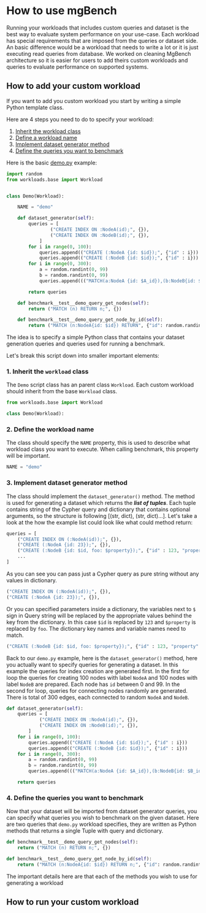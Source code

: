 # How to use mgBench

Running your workloads that includes custom queries and dataset is the best way to evaluate system performance on your use-case. Each workload has special requirements that are imposed from the queries or dataset side. An basic difference would be a workload that needs to write a lot or it is just executing read queries from database.
We worked on cleaning MgBench architecture so it is easier for users to add theirs custom workloads and queries to evaluate performance on supported systems.

## How to add your custom workload

If you want to add you custom workload you start by writing a simple Python template class.

Here are 4 steps you need to do to specify your workload:

1. [Inherit the workload class](#1-inherit-the-workload-class)
2. [Define a workload name](#2-define-the-workload-name)
3. [Implement dataset generator method](#3-implement-dataset-generator-method)
4. [Define the queries you want to benchmark](#4-define-the-queries-you-want-to-benchmark)

Here is the basic [demo.py](https://github.com/memgraph/memgraph/blob/master/tests/mgbench/workloads/demo.py) example:

```python
import random
from workloads.base import Workload


class Demo(Workload):

    NAME = "demo"

    def dataset_generator(self):
        queries = [
                ("CREATE INDEX ON :NodeA(id);", {}),
                ("CREATE INDEX ON :NodeB(id);", {}),
            ]
        for i in range(0, 100):
            queries.append(("CREATE (:NodeA {id: $id});", {"id" : i}))
            queries.append(("CREATE (:NodeB {id: $id});", {"id" : i}))
        for i in range(0, 300):
            a = random.randint(0, 99)
            b = random.randint(0, 99)
            queries.append((("MATCH(a:NodeA {id: $A_id}),(b:NodeB{id: $B_id}) CREATE (a)-[:EDGE]->(b)"), {"A_id": a, "B_id" : b}))

        return queries

    def benchmark__test__demo_query_get_nodes(self):
        return ("MATCH (n) RETURN n;", {})

    def benchmark__test__demo_query_get_node_by_id(self):
        return ("MATCH (n:NodeA{id: $id}) RETURN", {"id": random.randint(0, 99)})

```

The idea is to specify a simple Python class that contains your dataset generation queries and queries used for running a benchmark.

Let's break this script down into smaller important elements:

### 1. Inherit the `workload` class
The `Demo` script class has an parent class `Workload`. Each custom workload should inherit from the base `Workload` class.

```python
from workloads.base import Workload

class Demo(Workload):
```

### 2. Define the workload name
The class should specify the `NAME` property, this is used to describe what workload class you want to execute. When calling benchmark, this property will be important.

```python
NAME = "demo"
```

### 3. Implement dataset generator method
The class should implement the `dataset_generator()` method. The method is used for generating a dataset which returns the ***list of tuples***.  Each tuple contains string of the Cypher query and dictionary that contains optional arguments, so the structure is following [(str, dict), (str, dict)...]. Let's take a look at the how the example list could look like what could method return:

```python
queries = [
    ("CREATE INDEX ON (:NodeA(id));", {}),
    ("CREATE (:NodeA {id: 23});", {}),
    ("CREATE (:NodeB {id: $id, foo: $property});", {"id" : 123, "property": "foo" }),
    ...
]
```
As you can see you can pass just a Cypher query as pure string without any values in dictionary.

```python
("CREATE INDEX ON (:NodeA(id));", {}),
("CREATE (:NodeA {id: 23});", {}),
```

Or you can specified parameters inside a dictionary, the variables next to `$` sign in Query string will be replaced by the appropriate values behind the key from the dictionary. In this case `$id` is replaced by `123` and `$property` is replaced by `foo`. The dictionary key names and variable names need to match.

```python
("CREATE (:NodeB {id: $id, foo: $property});", {"id" : 123, "property": "foo" })
```


Back to our `demo.py` example, here is the `dataset_generator()` method, here you actually want to specify queries for generating a dataset. In this example the queries for index creation are generated first. In the first for loop the queries for creating 100 nodes with label `NodeA` and 100 nodes with label `NodeB` are prepared. Each node has `id` between 0 and 99. In the second for loop, queries for connecting nodes randomly are generated. There is total of 300 edges, each connected to random `NodeA` and `NodeB`.

```python
def dataset_generator(self):
    queries = [
            ("CREATE INDEX ON :NodeA(id);", {}),
            ("CREATE INDEX ON :NodeB(id);", {}),
        ]
    for i in range(0, 100):
        queries.append(("CREATE (:NodeA {id: $id});", {"id" : i}))
        queries.append(("CREATE (:NodeB {id: $id});", {"id" : i}))
    for i in range(0, 300):
        a = random.randint(0, 99)
        b = random.randint(0, 99)
        queries.append((("MATCH(a:NodeA {id: $A_id}),(b:NodeB{id: $B_id}) CREATE (a)-[:EDGE]->(b)"), {"A_id": a, "B_id" : b}))

    return queries
```

### 4. Define the queries you want to benchmark

Now that your dataset will be imported from dataset generator queries, you can specify what queries you wish to benchmark on the given dataset. Here are two queries that `demo.py` workload specifies, they are written as Python methods that returns a single Tuple with query and dictionary.

```python
def benchmark__test__demo_query_get_nodes(self):
    return ("MATCH (n) RETURN n;", {})

def benchmark__test__demo_query_get_node_by_id(self):
    return ("MATCH (n:NodeA{id: $id}) RETURN n;", {"id": random.randint(0, 99)})

```

The important details here are that each of the methods you wish to use for generating a workload

## How to run your custom workload
